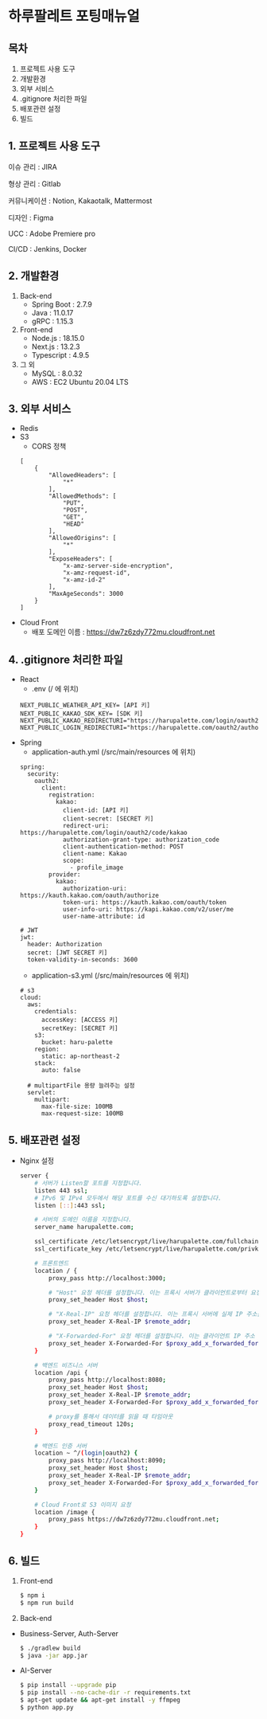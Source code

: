 # 하루팔레트 포팅매뉴얼

## 목차
1. 프로젝트 사용 도구
2. 개발환경
3. 외부 서비스
4. .gitignore 처리한 파일
5. 배포관련 설정
6. 빌드

## 1. 프로젝트 사용 도구
이슈 관리 : JIRA

형상 관리 : Gitlab

커뮤니케이션 : Notion, Kakaotalk, Mattermost

디자인 : Figma

UCC :  Adobe Premiere pro

CI/CD : Jenkins, Docker

## 2. 개발환경
1. Back-end
    - Spring Boot :  2.7.9
    - Java : 11.0.17
    - gRPC : 1.15.3
2. Front-end
    - Node.js : 18.15.0
    - Next.js : 13.2.3
    - Typescript : 4.9.5
3. 그 외
    - MySQL : 8.0.32
    - AWS : EC2 Ubuntu 20.04 LTS

## 3. 외부 서비스
- Redis
- S3
    - CORS 정책
    ```
    [
        {
            "AllowedHeaders": [
                "*"
            ],
            "AllowedMethods": [
                "PUT",
                "POST",
                "GET",
                "HEAD"
            ],
            "AllowedOrigins": [
                "*"
            ],
            "ExposeHeaders": [
                "x-amz-server-side-encryption",
                "x-amz-request-id",
                "x-amz-id-2"
            ],
            "MaxAgeSeconds": 3000
        }
    ]
    ```
- Cloud Front
    - 배포 도메인 이름 : https://dw7z6zdy772mu.cloudfront.net

## 4. .gitignore 처리한 파일
- React
    - .env (/ 에 위치)
    ```
    NEXT_PUBLIC_WEATHER_API_KEY= [API 키]
    NEXT_PUBLIC_KAKAO_SDK_KEY= [SDK 키]
    NEXT_PUBLIC_KAKAO_REDIRECTURI="https://harupalette.com/login/oauth2/code/kakao"
    NEXT_PUBLIC_LOGIN_REDIRECTURI="https://harupalette.com/oauth2/authorization/kakao"
    ```
- Spring
    - application-auth.yml (/src/main/resources 에 위치)
    ```
    spring:
      security:
        oauth2:
          client:
            registration:
              kakao:
                client-id: [API 키]
                client-secret: [SECRET 키]
                redirect-uri: https://harupalette.com/login/oauth2/code/kakao
                authorization-grant-type: authorization_code
                client-authentication-method: POST
                client-name: Kakao
                scope:
                  - profile_image
            provider:
              kakao:
                authorization-uri: https://kauth.kakao.com/oauth/authorize
                token-uri: https://kauth.kakao.com/oauth/token
                user-info-uri: https://kapi.kakao.com/v2/user/me
                user-name-attribute: id
    
    # JWT
    jwt:
      header: Authorization
      secret: [JWT SECRET 키]
      token-validity-in-seconds: 3600
    ```
    - application-s3.yml (/src/main/resources 에 위치)
    ```
    # s3
    cloud:
      aws:
        credentials:
          accessKey: [ACCESS 키]
          secretKey: [SECRET 키]
        s3:
          bucket: haru-palette
        region:
          static: ap-northeast-2
        stack:
          auto: false
    
      # multipartFile 용량 늘려주는 설정
      servlet:
        multipart:
          max-file-size: 100MB
          max-request-size: 100MB
    ```

## 5. 배포관련 설정
- Nginx 설정
    ```bash
    server {
        # 서버가 Listen할 포트를 지정합니다.
        listen 443 ssl;
        # IPv6 및 IPv4 모두에서 해당 포트를 수신 대기하도록 설정합니다.
        listen [::]:443 ssl;
    
        # 서버의 도메인 이름을 지정합니다.
        server_name harupalette.com;
    
        ssl_certificate /etc/letsencrypt/live/harupalette.com/fullchain.pem;
        ssl_certificate_key /etc/letsencrypt/live/harupalette.com/privkey.pem;
    
        # 프론트엔드
        location / {
            proxy_pass http://localhost:3000;
    
            # "Host" 요청 헤더를 설정합니다. 이는 프록시 서버가 클라이언트로부터 요청이 온 것처럼 보이도록 합니다.
            proxy_set_header Host $host;
    
            # "X-Real-IP" 요청 헤더를 설정합니다. 이는 프록시 서버에 실제 IP 주소를 전달합니다.
            proxy_set_header X-Real-IP $remote_addr;
    
            # "X-Forwarded-For" 요청 헤더를 설정합니다. 이는 클라이언트 IP 주소 와 프록시 서버 IP 주소를 포함하여 전달합니다.
            proxy_set_header X-Forwarded-For $proxy_add_x_forwarded_for;
        }
    
        # 백엔드 비즈니스 서버
        location /api {
            proxy_pass http://localhost:8080;
            proxy_set_header Host $host;
            proxy_set_header X-Real-IP $remote_addr;
            proxy_set_header X-Forwarded-For $proxy_add_x_forwarded_for;
    
            # proxy를 통해서 데이터를 읽을 때 타임아웃
            proxy_read_timeout 120s;
        }
    
        # 백엔드 인증 서버
        location ~ ^/(login|oauth2) {
            proxy_pass http://localhost:8090;
            proxy_set_header Host $host;
            proxy_set_header X-Real-IP $remote_addr;
            proxy_set_header X-Forwarded-For $proxy_add_x_forwarded_for;
        }
    
        # Cloud Front로 S3 이미지 요청
        location /image {
            proxy_pass https://dw7z6zdy772mu.cloudfront.net;
        }
    }
    ```

## 6. 빌드
1. Front-end
    ```bash
    $ npm i
    $ npm run build
    ```
2. Back-end
- Business-Server, Auth-Server
    ```bash
    $ ./gradlew build
    $ java -jar app.jar
    ```
- AI-Server
    ```bash
    $ pip install --upgrade pip
    $ pip install --no-cache-dir -r requirements.txt
    $ apt-get update && apt-get install -y ffmpeg
    $ python app.py
    ```
